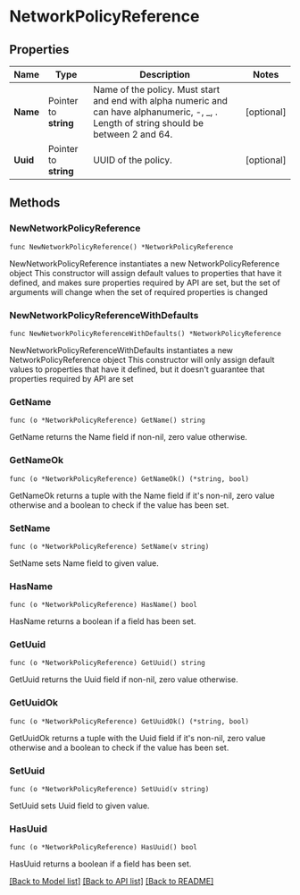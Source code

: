# NetworkPolicyReference

## Properties

Name | Type | Description | Notes
------------ | ------------- | ------------- | -------------
**Name** | Pointer to **string** | Name of the policy. Must start and end with alpha numeric and can have alphanumeric, -, _, . Length of string should be between 2 and 64. | [optional] 
**Uuid** | Pointer to **string** | UUID of the policy. | [optional] 

## Methods

### NewNetworkPolicyReference

`func NewNetworkPolicyReference() *NetworkPolicyReference`

NewNetworkPolicyReference instantiates a new NetworkPolicyReference object
This constructor will assign default values to properties that have it defined,
and makes sure properties required by API are set, but the set of arguments
will change when the set of required properties is changed

### NewNetworkPolicyReferenceWithDefaults

`func NewNetworkPolicyReferenceWithDefaults() *NetworkPolicyReference`

NewNetworkPolicyReferenceWithDefaults instantiates a new NetworkPolicyReference object
This constructor will only assign default values to properties that have it defined,
but it doesn't guarantee that properties required by API are set

### GetName

`func (o *NetworkPolicyReference) GetName() string`

GetName returns the Name field if non-nil, zero value otherwise.

### GetNameOk

`func (o *NetworkPolicyReference) GetNameOk() (*string, bool)`

GetNameOk returns a tuple with the Name field if it's non-nil, zero value otherwise
and a boolean to check if the value has been set.

### SetName

`func (o *NetworkPolicyReference) SetName(v string)`

SetName sets Name field to given value.

### HasName

`func (o *NetworkPolicyReference) HasName() bool`

HasName returns a boolean if a field has been set.

### GetUuid

`func (o *NetworkPolicyReference) GetUuid() string`

GetUuid returns the Uuid field if non-nil, zero value otherwise.

### GetUuidOk

`func (o *NetworkPolicyReference) GetUuidOk() (*string, bool)`

GetUuidOk returns a tuple with the Uuid field if it's non-nil, zero value otherwise
and a boolean to check if the value has been set.

### SetUuid

`func (o *NetworkPolicyReference) SetUuid(v string)`

SetUuid sets Uuid field to given value.

### HasUuid

`func (o *NetworkPolicyReference) HasUuid() bool`

HasUuid returns a boolean if a field has been set.


[[Back to Model list]](../README.md#documentation-for-models) [[Back to API list]](../README.md#documentation-for-api-endpoints) [[Back to README]](../README.md)


